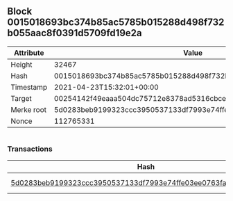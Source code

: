 ## Block 0015018693bc374b85ac5785b015288d498f732b055aac8f0391d5709fd19e2a

Attribute | Value
--- | ---
Height | 32467
Hash | 0015018693bc374b85ac5785b015288d498f732b055aac8f0391d5709fd19e2a
Timestamp | 2021-04-23T15:32:01+00:00
Target | 00254142f49eaaa504dc75712e8378ad5316cbcead634704b3734b6271167cc4
Merke root | 5d0283beb9199323ccc3950537133df7993e74ffe03ee0763fa8c400af97a734
Nonce | 112765331

```

```

### Transactions

Hash | Amount
--- | ---
[5d0283beb9199323ccc3950537133df7993e74ffe03ee0763fa8c400af97a734](5d0283beb9199323ccc3950537133df7993e74ffe03ee0763fa8c400af97a734.md) | 10.00000000 SKEPTI 
